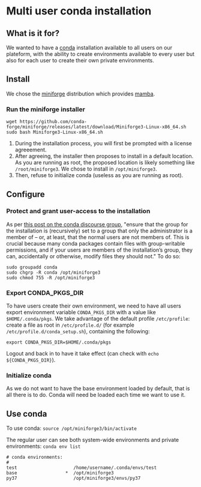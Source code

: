 # Multi user conda installation

## What is it for?
We wanted to have a [conda](https://docs.conda.io/projects/miniconda/en/latest/) installation available to all users on our plateform, with the ability to create environments available to every user but also for each user to create their own private environments.

## Install
We chose the [miniforge](https://github.com/conda-forge/miniforge) distribution which provides [mamba](https://mamba.readthedocs.io/en/latest/).

### Run the miniforge installer
```
wget https://github.com/conda-forge/miniforge/releases/latest/download/Miniforge3-Linux-x86_64.sh
sudo bash Miniforge3-Linux-x86_64.sh
```
1. During the installation process, you will first be prompted with a license agreeement.
2. After agreeing, the installer then proposes to install in a default location. As you are running as root, the proposed location is likely something like `/root/miniforge3`. We chose to install in `/opt/miniforge3`.
3. Then, refuse to initialize conda (useless as you are running as root).

## Configure

### Protect and grant user-access to the installation
As per [this post on the conda discourse group](https://conda.discourse.group/t/multi-user-mamba-installation/228), "ensure that the group for the installation is (recursively) set to a group that only the administrator is a member of – or, at least, that the normal users are not members of. This is crucial because many conda packages contain files with group-writable permissions, and if your users are members of the installation’s group, they can, accidentally or otherwise, modify files they should not." To do so:
```
sudo groupadd conda
sudo chgrp -R conda /opt/miniforge3
sudo chmod 755 -R /opt/miniforge3
```

### Export CONDA_PKGS_DIR
To have users create their own environment, we need to have all users export environment variable `CONDA_PKGS_DIR` with a value like `$HOME/.conda/pkgs`. We take advantage of the default profile `/etc/profile`:
create a file as root in `/etc/profile.d/` (for example `/etc/profile.d/conda_setup.sh`), containing the following:
```
export CONDA_PKGS_DIR=$HOME/.conda/pkgs
```
Logout and back in to have it take effect (can check with `echo ${CONDA_PKGS_DIR}`).

### Initialize conda

As we do not want to have the base environment loaded by default, that is all there is to do. Conda will need be loaded each time we want to use it.

## Use conda

To use conda:
`source /opt/miniforge3/bin/activate`

The regular user can see both system-wide environments and private environments:
`conda env list`
```
# conda environments:
#
test                     /home/username/.conda/envs/test
base                  *  /opt/miniforge3
py37                     /opt/miniforge3/envs/py37

```
